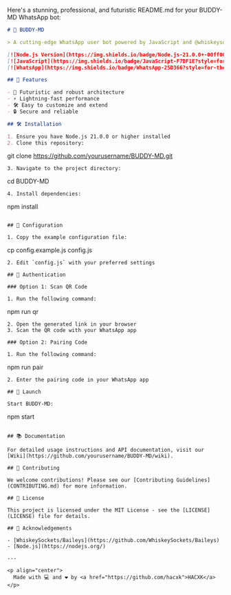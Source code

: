 Here's a stunning, professional, and futuristic README.md for your BUDDY-MD WhatsApp bot:

```markdown
# 🤖 BUDDY-MD

> A cutting-edge WhatsApp user bot powered by JavaScript and @whiskeysockets/baileys

[![Node.js Version](https://img.shields.io/badge/Node.js-21.0.0+-00ff00.svg?style=for-the-badge&logo=node.js&logoColor=white)](https://nodejs.org/)
[![JavaScript](https://img.shields.io/badge/JavaScript-F7DF1E?style=for-the-badge&logo=javascript&logoColor=black)](https://developer.mozilla.org/en-US/docs/Web/JavaScript)
[![WhatsApp](https://img.shields.io/badge/WhatsApp-25D366?style=for-the-badge&logo=whatsapp&logoColor=white)](https://www.whatsapp.com/)

## 🚀 Features

- 🔮 Futuristic and robust architecture
- ⚡ Lightning-fast performance
- 🛠️ Easy to customize and extend
- 🔒 Secure and reliable

## 🛠️ Installation

1. Ensure you have Node.js 21.0.0 or higher installed
2. Clone this repository:
   ```
   git clone https://github.com/yourusername/BUDDY-MD.git
   ```
3. Navigate to the project directory:
   ```
   cd BUDDY-MD
   ```
4. Install dependencies:
   ```
   npm install
   ```

## 🔧 Configuration

1. Copy the example configuration file:
   ```
   cp config.example.js config.js
   ```
2. Edit `config.js` with your preferred settings

## 🔑 Authentication

### Option 1: Scan QR Code

1. Run the following command:
   ```
   npm run qr
   ```
2. Open the generated link in your browser
3. Scan the QR code with your WhatsApp app

### Option 2: Pairing Code

1. Run the following command:
   ```
   npm run pair
   ```
2. Enter the pairing code in your WhatsApp app

## 🚀 Launch

Start BUDDY-MD:
```
npm start
```

## 📚 Documentation

For detailed usage instructions and API documentation, visit our [Wiki](https://github.com/yourusername/BUDDY-MD/wiki).

## 🤝 Contributing

We welcome contributions! Please see our [Contributing Guidelines](CONTRIBUTING.md) for more information.

## 📄 License

This project is licensed under the MIT License - see the [LICENSE](LICENSE) file for details.

## 🙏 Acknowledgements

- [WhiskeySockets/Baileys](https://github.com/WhiskeySockets/Baileys)
- [Node.js](https://nodejs.org/)

---

<p align="center">
  Made with 💻 and ❤️ by <a href="https://github.com/hacxk">HACXK</a>
</p>
```
